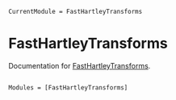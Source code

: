 ```@meta
CurrentModule = FastHartleyTransforms
```

# FastHartleyTransforms

Documentation for [FastHartleyTransforms](https://github.com/EHTJulia/FastHartleyTransforms.jl).

```@index
```

```@autodocs
Modules = [FastHartleyTransforms]
```
